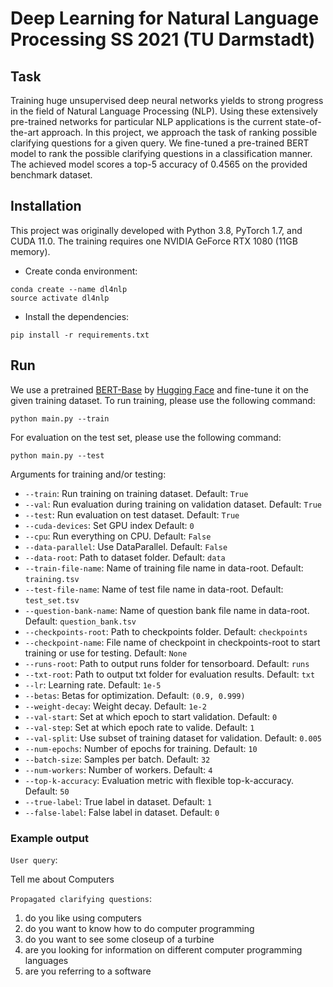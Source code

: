 # Deep Learning for Natural Language Processing SS 2021 (TU Darmstadt)

## Task
Training huge unsupervised deep neural networks yields to strong progress in the field of Natural Language Processing (NLP). Using these extensively pre-trained networks for particular NLP applications is the current state-of-the-art approach. In this project, we approach the task of ranking possible clarifying questions for a given query. We fine-tuned a pre-trained BERT model to rank the possible clarifying questions in a classification manner. The achieved model scores a top-5 accuracy of 0.4565 on the provided benchmark dataset.

## Installation
This project was originally developed with Python 3.8, PyTorch 1.7, and CUDA 11.0. The training requires 
one NVIDIA GeForce RTX 1080 (11GB memory).

- Create conda environment:
```
conda create --name dl4nlp
source activate dl4nlp
```
- Install the dependencies:
```
pip install -r requirements.txt
```

## Run
We use a pretrained [BERT-Base](https://arxiv.org/abs/1810.04805) by [Hugging Face](https://huggingface.co/docs/transformers/model_doc/bert#bertmodel) and fine-tune it on the given training dataset.
To run training, please use the following command:

```
python main.py --train
```

For evaluation on the test set, please use the following command:
```
python main.py --test
```

Arguments for training and/or testing:
- ```--train```: Run training on training dataset. Default: `True`
- ```--val```: Run evaluation during training on validation dataset. Default: `True`
- ```--test```: Run evaluation on test dataset. Default: `True`
- ```--cuda-devices```: Set GPU index Default: `0`
- ```--cpu```: Run everything on CPU. Default: `False`
- ```--data-parallel```: Use DataParallel. Default: `False`
- ```--data-root```: Path to dataset folder. Default: `data`
- ```--train-file-name```: Name of training file name in data-root. Default: `training.tsv`
- ```--test-file-name```: Name of test file name in data-root. Default: `test_set.tsv`
- ```--question-bank-name```: Name of question bank file name in data-root. Default: `question_bank.tsv`
- ```--checkpoints-root```: Path to checkpoints folder. Default: `checkpoints`
- ```--checkpoint-name```: File name of checkpoint in checkpoints-root to start training or use for testing. Default: `None`
- ```--runs-root```: Path to output runs folder for tensorboard. Default: `runs`
- ```--txt-root```: Path to output txt folder for evaluation results. Default: `txt`
- ```--lr```: Learning rate. Default: `1e-5`
- ```--betas```: Betas for optimization. Default: `(0.9, 0.999)`
- ```--weight-decay```: Weight decay. Default: `1e-2`
- ```--val-start```: Set at which epoch to start validation. Default: `0`
- ```--val-step```: Set at which epoch rate to valide. Default: `1`
- ```--val-split```: Use subset of training dataset for validation. Default: `0.005`
- ```--num-epochs```: Number of epochs for training. Default: `10`
- ```--batch-size```: Samples per batch. Default: `32`
- ```--num-workers```: Number of workers. Default: `4`
- ```--top-k-accuracy```: Evaluation metric with flexible top-k-accuracy. Default: `50`
- ```--true-label```: True label in dataset. Default: `1`
- ```--false-label```: False label in dataset. Default: `0`

### Example output
```User query```:

Tell me about Computers

```Propagated clarifying questions```:

1) do you like using computers
2) do you want to know how to do computer programming
3) do you want to see some closeup of a turbine
4) are you looking for information on different computer programming languages
5) are you referring to a software

